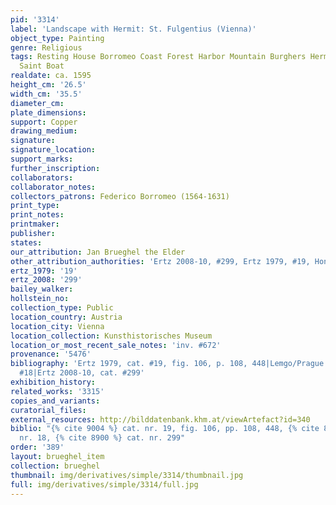 ```yaml
---
pid: '3314'
label: 'Landscape with Hermit: St. Fulgentius (Vienna)'
object_type: Painting
genre: Religious
tags: Resting House Borromeo Coast Forest Harbor Mountain Burghers Hermits New_Testament
  Saint Boat
realdate: ca. 1595
height_cm: '26.5'
width_cm: '35.5'
diameter_cm: 
plate_dimensions: 
support: Copper
drawing_medium: 
signature: 
signature_location: 
support_marks: 
further_inscription: 
collaborators: 
collaborator_notes: 
collectors_patrons: Federico Borromeo (1564-1631)
print_type: 
print_notes: 
printmaker: 
publisher: 
states: 
our_attribution: Jan Brueghel the Elder
other_attribution_authorities: 'Ertz 2008-10, #299, Ertz 1979, #19, Honig database'
ertz_1979: '19'
ertz_2008: '299'
bailey_walker: 
hollstein_no: 
collection_type: Public
location_country: Austria
location_city: Vienna
location_collection: Kunsthistorisches Museum
location_or_most_recent_sale_notes: 'inv. #672'
provenance: '5476'
bibliography: 'Ertz 1979, cat. #19, fig. 106, p. 108, 448|Lemgo/Prague 2008, cat.
  #18|Ertz 2008-10, cat. #299'
exhibition_history: 
related_works: '3315'
copies_and_variants: 
curatorial_files: 
external_resources: http://bilddatenbank.khm.at/viewArtefact?id=340
biblio: "{% cite 9004 %} cat. nr. 19, fig. 106, pp. 108, 448, {% cite 8241 %} cat.
  nr. 18, {% cite 8900 %} cat. nr. 299"
order: '389'
layout: brueghel_item
collection: brueghel
thumbnail: img/derivatives/simple/3314/thumbnail.jpg
full: img/derivatives/simple/3314/full.jpg
---
```

